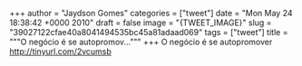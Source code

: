 
+++
author = "Jaydson Gomes"
categories = ["tweet"]
date = "Mon May 24 18:38:42 +0000 2010"
draft = false
image = "{TWEET_IMAGE}"
slug = "39027122cfae40a8041494535bc45a81adaad069"
tags = ["tweet"]
title = """O negócio é se autopromov..."""
+++
O negócio é se autopromover http://tinyurl.com/2vcumsb
